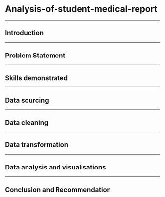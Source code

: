 # Analysis-of-student-medical-report

-----

## Introduction
-----
## Problem Statement


-----
## Skills demonstrated

------

## Data sourcing

_____

## Data cleaning

----

## Data transformation

----

## Data  analysis and visualisations

-----

## Conclusion and Recommendation






